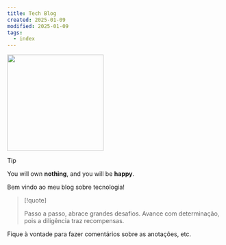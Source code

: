 ```yaml
---
title: Tech Blog
created: 2025-01-09
modified: 2025-01-09
tags:
  - index
---
```


<div class="head-card">
<img src="/moon-light.png" width="225">

> [!tip]
> You will own **nothing**, and you will be **happy**.

</div>

Bem vindo ao meu blog sobre tecnologia!

> [!quote]
>
> Passo a passo, abrace grandes desafios. Avance com determinação, pois a diligência traz recompensas.

Fique à vontade para fazer comentários sobre as anotações, etc.
